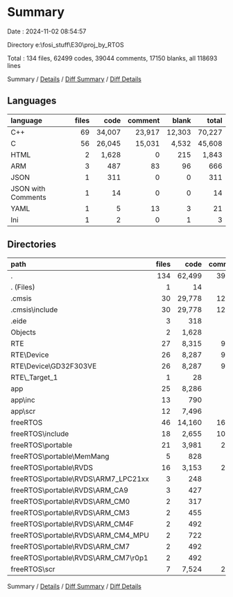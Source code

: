 # Summary

Date : 2024-11-02 08:54:57

Directory e:\\fosi_stuff\\E30\\proj_by_RTOS

Total : 134 files,  62499 codes, 39044 comments, 17150 blanks, all 118693 lines

Summary / [Details](details.md) / [Diff Summary](diff.md) / [Diff Details](diff-details.md)

## Languages
| language | files | code | comment | blank | total |
| :--- | ---: | ---: | ---: | ---: | ---: |
| C++ | 69 | 34,007 | 23,917 | 12,303 | 70,227 |
| C | 56 | 26,045 | 15,031 | 4,532 | 45,608 |
| HTML | 2 | 1,628 | 0 | 215 | 1,843 |
| ARM | 3 | 487 | 83 | 96 | 666 |
| JSON | 1 | 311 | 0 | 0 | 311 |
| JSON with Comments | 1 | 14 | 0 | 0 | 14 |
| YAML | 1 | 5 | 13 | 3 | 21 |
| Ini | 1 | 2 | 0 | 1 | 3 |

## Directories
| path | files | code | comment | blank | total |
| :--- | ---: | ---: | ---: | ---: | ---: |
| . | 134 | 62,499 | 39,044 | 17,150 | 118,693 |
| . (Files) | 1 | 14 | 0 | 0 | 14 |
| .cmsis | 30 | 29,778 | 12,806 | 10,945 | 53,529 |
| .cmsis\\include | 30 | 29,778 | 12,806 | 10,945 | 53,529 |
| .eide | 3 | 318 | 13 | 4 | 335 |
| Objects | 2 | 1,628 | 0 | 215 | 1,843 |
| RTE | 27 | 8,315 | 9,695 | 1,648 | 19,658 |
| RTE\\Device | 26 | 8,287 | 9,685 | 1,641 | 19,613 |
| RTE\\Device\\GD32F303VE | 26 | 8,287 | 9,685 | 1,641 | 19,613 |
| RTE\\_Target_1 | 1 | 28 | 10 | 7 | 45 |
| app | 25 | 8,286 | 351 | 446 | 9,083 |
| app\\inc | 13 | 790 | 95 | 229 | 1,114 |
| app\\scr | 12 | 7,496 | 256 | 217 | 7,969 |
| freeRTOS | 46 | 14,160 | 16,179 | 3,892 | 34,231 |
| freeRTOS\\include | 18 | 2,655 | 10,390 | 847 | 13,892 |
| freeRTOS\\portable | 21 | 3,981 | 2,841 | 1,306 | 8,128 |
| freeRTOS\\portable\\MemMang | 5 | 828 | 506 | 227 | 1,561 |
| freeRTOS\\portable\\RVDS | 16 | 3,153 | 2,335 | 1,079 | 6,567 |
| freeRTOS\\portable\\RVDS\\ARM7_LPC21xx | 3 | 248 | 209 | 110 | 567 |
| freeRTOS\\portable\\RVDS\\ARM_CA9 | 3 | 427 | 251 | 141 | 819 |
| freeRTOS\\portable\\RVDS\\ARM_CM0 | 2 | 317 | 246 | 109 | 672 |
| freeRTOS\\portable\\RVDS\\ARM_CM3 | 2 | 455 | 369 | 158 | 982 |
| freeRTOS\\portable\\RVDS\\ARM_CM4F | 2 | 492 | 407 | 175 | 1,074 |
| freeRTOS\\portable\\RVDS\\ARM_CM4_MPU | 2 | 722 | 457 | 212 | 1,391 |
| freeRTOS\\portable\\RVDS\\ARM_CM7 | 2 | 492 | 396 | 174 | 1,062 |
| freeRTOS\\portable\\RVDS\\ARM_CM7\\r0p1 | 2 | 492 | 396 | 174 | 1,062 |
| freeRTOS\\scr | 7 | 7,524 | 2,948 | 1,739 | 12,211 |

Summary / [Details](details.md) / [Diff Summary](diff.md) / [Diff Details](diff-details.md)